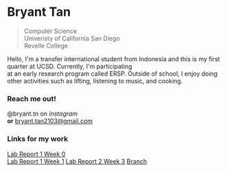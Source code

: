 
# Bryant Tan

> Computer Science   
> Univeristy of California San Diego   
> Revelle College     

Hello, I'm a transfer international student from Indonesia and this is my first quarter at UCSD. Currently, I'm participating   
at an early research program called ERSP. Outside of school, I enjoy doing other activities such as lifting, listening to music, and cooking.   

### Reach me out!

@bryant.tn on *instagram*    
**or** bryant.tan2103@gmail.com    

### Links for my work   

[Lab Report 1 Week 0](lab-report-1-week-0.html)          
[Lab Report 1 Week 1](lab-report-1-week-1.html)
[Lab Report 2 Week 3](lab-report-2-week-3.html)
[Branch](branch.html)
